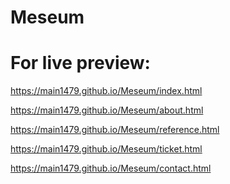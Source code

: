 # Meseum
# For live preview:

https://main1479.github.io/Meseum/index.html  <br>

https://main1479.github.io/Meseum/about.html   <br>

https://main1479.github.io/Meseum/reference.html  <br>

https://main1479.github.io/Meseum/ticket.html  <br>

https://main1479.github.io/Meseum/contact.html  <br>

